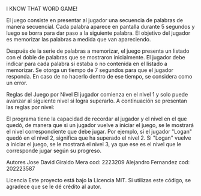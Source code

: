I KNOW THAT WORD GAME!

El juego consiste en presentar al jugador una secuencia de palabras de manera secuencial. Cada palabra aparece en pantalla durante 5 segundos y luego se borra para dar paso a la siguiente palabra. El objetivo del jugador es memorizar las palabras a medida que van apareciendo.

Después de la serie de palabras a memorizar, el juego presenta un listado con el doble de palabras que se mostraron inicialmente. El jugador debe indicar para cada palabra si estaba o no contenida en el listado a memorizar. Se otorga un tiempo de 7 segundos para que el jugador responda. En caso de no hacerlo dentro de ese tiempo, se considera como un error.

Reglas del Juego por Nivel
El jugador comienza en el nivel 1 y solo puede avanzar al siguiente nivel si logra superarlo. A continuación se presentan las reglas por nivel:

El programa tiene la capacidad de recordar al jugador y el nivel en el que quedó, de manera que si un jugador vuelve a iniciar el juego, se le mostrará el nivel correspondiente que debe jugar. Por ejemplo, si el jugador "Logan" quedó en el nivel 2, significa que ha superado el nivel 2. Si "Logan" vuelve a iniciar el juego, se le mostrará el nivel 3, ya que ese es el nivel que le corresponde jugar según su progreso.

Autores
Jose David Giraldo Mera cod: 2223209
Alejandro Fernandez cod: 202223587

Licencia
Este proyecto está bajo la Licencia MIT. Si utilizas este código, se agradece que se le dé crédito al autor.
